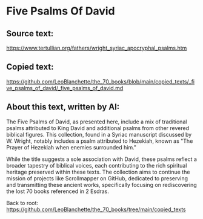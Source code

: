 #  Five Psalms Of David

## Source text:

https://www.tertullian.org/fathers/wright_syriac_apocryphal_psalms.htm

## Copied text:

https://github.com/LeoBlanchette/the_70_books/blob/main/copied_texts/_five_psalms_of_david/_five_psalms_of_david.md

## About this text, written by AI:

The Five Psalms of David, as presented here, include a mix of traditional psalms attributed to King David and additional psalms from other revered biblical figures. This collection, found in a Syriac manuscript discussed by W. Wright, notably includes a psalm attributed to Hezekiah, known as "The Prayer of Hezekiah when enemies surrounded him." 

While the title suggests a sole association with David, these psalms reflect a broader tapestry of biblical voices, each contributing to the rich spiritual heritage preserved within these texts. The collection aims to continue the mission of projects like Scrollmapper on GitHub, dedicated to preserving and transmitting these ancient works, specifically focusing on rediscovering the lost 70 books referenced in 2 Esdras.


Back to root: https://github.com/LeoBlanchette/the_70_books/tree/main/copied_texts
